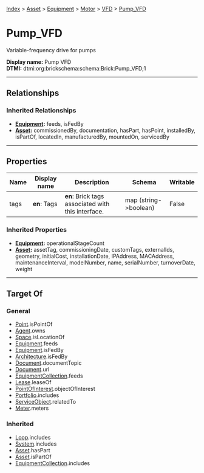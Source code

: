 [Index](../../../../index.md) > [Asset](../../../Asset.md) > [Equipment](../../Equipment.md) > [Motor](../Motor.md) > [VFD](VFD.md) > [Pump_VFD](#)
# Pump_VFD

Variable-frequency drive for pumps


**Display name:** Pump VFD<br />
**DTMI:** dtmi:org:brickschema:schema:Brick:Pump_VFD;1

---

## Relationships

### Inherited Relationships
* **[Equipment](../../Equipment.md):** feeds, isFedBy
* **[Asset](../../../Asset.md):** commissionedBy, documentation, hasPart, hasPoint, installedBy, isPartOf, locatedIn, manufacturedBy, mountedOn, servicedBy

---

## Properties

|Name|Display name|Description|Schema|Writable|
|-|-|-|-|-|
|tags|**en**: Tags|**en**: Brick tags associated with this interface.|map (string->boolean)|False|
### Inherited Properties
* **[Equipment](../../Equipment.md):** operationalStageCount
* **[Asset](../../../Asset.md):** assetTag, commissioningDate, customTags, externalIds, geometry, initialCost, installationDate, IPAddress, MACAddress, maintenanceInterval, modelNumber, name, serialNumber, turnoverDate, weight

---

## Target Of
### General
* [Point](../../../../Point/Point.md).isPointOf
* [Agent](../../../../Agent/Agent.md).owns
* [Space](../../../../Space/Space.md).isLocationOf
* [Equipment](../../Equipment.md).feeds
* [Equipment](../../Equipment.md).isFedBy
* [Architecture](../../../../Space/Architecture/Architecture.md).isFedBy
* [Document](../../../../Information/Document/Document.md).documentTopic
* [Document](../../../../Information/Document/Document.md).url
* [EquipmentCollection](../../../../Collection/Equipment-.md).feeds
* [Lease](../../../../Event/Lease.md).leaseOf
* [PointOfInterest](../../../../Information/PointOfInterest.md).objectOfInterest
* [Portfolio](../../../../Collection/Portfolio.md).includes
* [ServiceObject](../../../../Information/ServiceObject/ServiceObject.md).relatedTo
* [Meter](../../Meter/Meter.md).meters
### Inherited
* [Loop](../../../../Collection/Loop/Loop.md).includes
* [System](../../../../Collection/System/System.md).includes
* [Asset](../../../Asset.md).hasPart
* [Asset](../../../Asset.md).isPartOf
* [EquipmentCollection](../../../../Collection/Equipment-.md).includes
